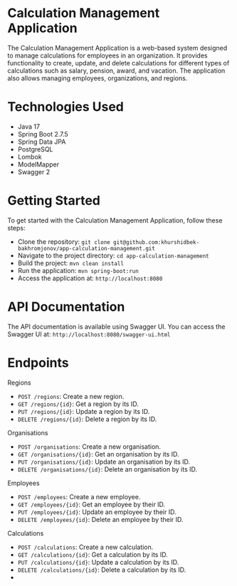 # Calculation Management Application

The Calculation Management Application is a web-based system designed to manage calculations for employees in an 
organization. It provides functionality to create, update, and delete calculations for different types of 
calculations such as salary, pension, award, and vacation. The application also allows managing employees, 
organizations, and regions.

# Technologies Used
- Java 17
- Spring Boot 2.7.5
- Spring Data JPA
- PostgreSQL
- Lombok
- ModelMapper
- Swagger 2

# Getting Started
To get started with the Calculation Management Application, follow these steps:
- Clone the repository: `git clone git@github.com:khurshidbek-bakhromjonov/app-calculation-management.git`
- Navigate to the project directory: `cd app-calculation-management`
- Build the project: `mvn clean install`
- Run the application: `mvn spring-boot:run`
- Access the application at: `http://localhost:8080`

# API Documentation
The API documentation is available using Swagger UI. You can access the Swagger UI at: 
`http://localhost:8080/swagger-ui.html`

# Endpoints
Regions
- `POST /regions`: Create a new region.
- `GET /regions/{id}`: Get a region by its ID.
- `PUT /regions/{id}`: Update a region by its ID.
- `DELETE /regions/{id}`: Delete a region by its ID.

Organisations
- `POST /organisations`: Create a new organisation.
- `GET /organisations/{id}`: Get an organisation by its ID.
- `PUT /organisations/{id}`: Update an organisation by its ID.
- `DELETE /organisations/{id}`: Delete an organisation by its ID.

Employees
- `POST /employees`: Create a new employee.
- `GET /employees/{id}`: Get an employee by their ID.
- `PUT /employees/{id}`: Update an employee by their ID.
- `DELETE /employees/{id}`: Delete an employee by their ID.

Calculations
- `POST /calculations`: Create a new calculation.
- `GET /calculations/{id}`: Get a calculation by its ID.
- `PUT /calculations/{id}`: Update a calculation by its ID.
- `DELETE /calculations/{id}`: Delete a calculation by its ID.
- 
